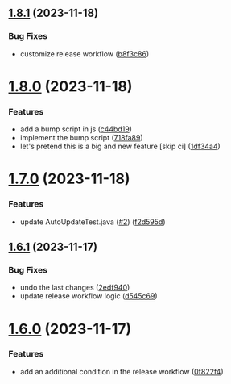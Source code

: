 ## [1.8.1](https://github.com/VoperAD/auto-update-testing/compare/v1.8.0...v1.8.1) (2023-11-18)


### Bug Fixes

* customize release workflow ([b8f3c86](https://github.com/VoperAD/auto-update-testing/commit/b8f3c86fa12513e0ace7835e41395b02c65b6506))



# [1.8.0](https://github.com/VoperAD/auto-update-testing/compare/v1.7.0...v1.8.0) (2023-11-18)


### Features

* add a bump script in js ([c44bd19](https://github.com/VoperAD/auto-update-testing/commit/c44bd199964a99ae3ccbc7c1ae3a5879f2dd9a46))
* implement the bump script ([718fa89](https://github.com/VoperAD/auto-update-testing/commit/718fa897b046eee99c47a6c46e24998da16a5793))
* let's pretend this is a big and new feature [skip ci] ([1df34a4](https://github.com/VoperAD/auto-update-testing/commit/1df34a433185f44ca8b7ab6f37704dee96a796fa))



# [1.7.0](https://github.com/VoperAD/auto-update-testing/compare/v1.6.1...v1.7.0) (2023-11-18)


### Features

* update AutoUpdateTest.java ([#2](https://github.com/VoperAD/auto-update-testing/issues/2)) ([f2d595d](https://github.com/VoperAD/auto-update-testing/commit/f2d595de1ce0b7c8d71c9347e07b0c9b389f0e48))



## [1.6.1](https://github.com/VoperAD/auto-update-testing/compare/v1.6.0...v1.6.1) (2023-11-17)


### Bug Fixes

* undo the last changes ([2edf940](https://github.com/VoperAD/auto-update-testing/commit/2edf940d526664c007989920568372b533413db5))
* update release workflow logic ([d545c69](https://github.com/VoperAD/auto-update-testing/commit/d545c69727a69b3ee92f542c3b6eb5bd2080d76c))



# [1.6.0](https://github.com/VoperAD/auto-update-testing/compare/v1.5.0...v1.6.0) (2023-11-17)


### Features

* add an additional condition in the release workflow ([0f822f4](https://github.com/VoperAD/auto-update-testing/commit/0f822f4199cf3da268ed2549f080c11b74d61b41))



